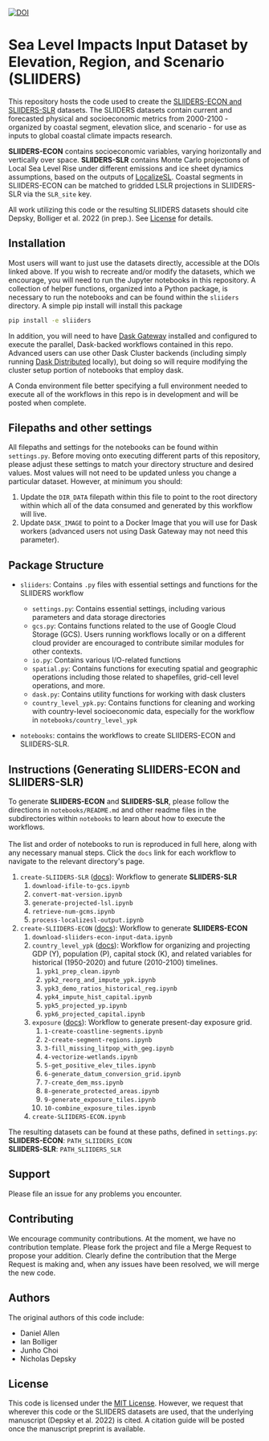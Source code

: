 [![DOI](https://zenodo.org/badge/DOI/10.5281/zenodo.6449230.svg)](https://doi.org/10.5281/zenodo.6449230)

# Sea Level Impacts Input Dataset by Elevation, Region, and Scenario (SLIIDERS)

This repository hosts the code used to create the [SLIIDERS-ECON and SLIIDERS-SLR](https://doi.org/10.5281/zenodo.6449230) datasets. The SLIIDERS datasets contain current and forecasted physical and socioeconomic metrics from 2000-2100 - organized by coastal segment, elevation slice, and scenario - for use as inputs to global coastal climate impacts research.

**SLIIDERS-ECON** contains socioeconomic variables, varying horizontally and vertically over space. **SLIIDERS-SLR** contains Monte Carlo projections of Local Sea Level Rise under different emissions and ice sheet dynamics assumptions, based on the outputs of [LocalizeSL](https://github.com/bobkopp/LocalizeSL). Coastal segments in SLIIDERS-ECON can be matched to gridded LSLR projections in SLIIDERS-SLR via the `SLR_site` key.

All work utilizing this code or the resulting SLIIDERS datasets should cite Depsky, Bolliger et al. 2022 (in prep.). See [License](#license) for details.

## Installation

Most users will want to just use the datasets directly, accessible at the DOIs linked above. If you wish to recreate and/or modify the datasets, which we encourage, you will need to run the Jupyter notebooks in this repository. A collection of helper functions, organized into a Python package, is necessary to run the notebooks and can be found within the `sliiders` directory. A simple pip install will install this package

```bash
pip install -e sliiders
```

In addition, you will need to have [Dask Gateway](https://gateway.dask.org) installed and configured to execute the parallel, Dask-backed workflows contained in this repo. Advanced users can use other Dask Cluster backends (including simply running [Dask Distributed](https://distributed.dask.org) locally), but doing so will require modifying the cluster setup portion of notebooks that employ dask.

A Conda environment file better specifying a full environment needed to execute all of the workflows in this repo is in development and will be posted when complete.

## Filepaths and other settings

All filepaths and settings for the notebooks can be found within `settings.py`. Before moving onto executing different parts of this repository, please adjust these settings to match your directory structure and desired values. Most values will not need to be updated unless you change a particular dataset. However, at minimum you should:

1. Update the `DIR_DATA` filepath within this file to point to the root directory within which all of the data consumed and generated by this workflow will live.
2. Update `DASK_IMAGE` to point to a Docker Image that you will use for Dask workers (advanced users not using Dask Gateway may not need this parameter).

## Package Structure

* `sliiders`: Contains `.py` files with essential settings and functions for the SLIIDERS workflow
  * `settings.py`: Contains essential settings, including various parameters and data storage directories
  * `gcs.py`: Contains functions related to the use of Google Cloud Storage (GCS). Users running workflows locally or on a different cloud provider are encouraged to contribute similar modules for other contexts.
  * `io.py`: Contains various I/O-related functions
  * `spatial.py`: Contains functions for executing spatial and geographic operations including those related to shapefiles, grid-cell level operations, and more.
  * `dask.py`: Contains utility functions for working with dask clusters
  * `country_level_ypk.py`: Contains functions for cleaning and working with country-level socioeconomic data, especially for the workflow in `notebooks/country_level_ypk`

* `notebooks`: contains the workflows to create SLIIDERS-ECON and SLIIDERS-SLR.

## Instructions (Generating SLIIDERS-ECON and SLIIDERS-SLR)

To generate **SLIIDERS-ECON** and **SLIIDERS-SLR**, please follow the directions in `notebooks/README.md` and other readme files in the subdirectories within `notebooks` to learn about how to execute the workflows.  
\
The list and order of notebooks to run is reproduced in full here, along with any necessary manual steps. Click the `docs` link for each workflow to navigate to the relevant directory's page.

1. `create-SLIIDERS-SLR` ([docs](notebooks/create-SLIIDERS-SLR)): Workflow to generate **SLIIDERS-SLR**
   1. `download-ifile-to-gcs.ipynb`
   2. `convert-mat-version.ipynb`
   3. `generate-projected-lsl.ipynb`
   4. `retrieve-num-gcms.ipynb`
   5. `process-localizesl-output.ipynb`
2. `create-SLIIDERS-ECON` ([docs](notebooks/create-SLIIDERS-ECON)): Workflow to generate **SLIIDERS-ECON**
   1. `download-sliiders-econ-input-data.ipynb`
   2. `country_level_ypk` ([docs](notebooks/create-SLIIDERS-ECON/country_level_ypk)): Workflow for organizing and projecting GDP (Y), population (P), capital stock (K), and related variables for historical (1950-2020) and future (2010-2100) timelines.
      1. `ypk1_prep_clean.ipynb`
      2. `ypk2_reorg_and_impute_ypk.ipynb`
      3. `ypk3_demo_ratios_historical_reg.ipynb`
      4. `ypk4_impute_hist_capital.ipynb`
      5. `ypk5_projected_yp.ipynb`
      6. `ypk6_projected_capital.ipynb`
   3. `exposure` ([docs](notebooks/create-SLIIDERS-ECON/exposure)): Workflow to generate present-day exposure grid.
      1. `1-create-coastline-segments.ipynb`
      2. `2-create-segment-regions.ipynb`
      3. `3-fill_missing_litpop_with_geg.ipynb`
      4. `4-vectorize-wetlands.ipynb`
      5. `5-get_positive_elev_tiles.ipynb`
      6. `6-generate_datum_conversion_grid.ipynb`
      7. `7-create_dem_mss.ipynb`
      8. `8-generate_protected_areas.ipynb`
      9. `9-generate_exposure_tiles.ipynb`
      10. `10-combine_exposure_tiles.ipynb`
   4. `create-SLIIDERS-ECON.ipynb`

The resulting datasets can be found at these paths, defined in `settings.py`:  
**SLIIDERS-ECON**: `PATH_SLIIDERS_ECON`  
**SLIIDERS-SLR**: `PATH_SLIIDERS_SLR`

## Support

Please file an issue for any problems you encounter.

## Contributing

We encourage community contributions. At the moment, we have no contribution template. Please fork the project and file a Merge Request to propose your addition. Clearly define the contribution that the Merge Request is making and, when any issues have been resolved, we will merge the new code.

## Authors

The original authors of this code include:
* Daniel Allen
* Ian Bolliger
* Junho Choi
* Nicholas Depsky

## License

This code is licensed under the [MIT License](./LICENSE). However, we request that wherever this code or the SLIIDERS datasets are used, that the underlying manuscript (Depsky et al. 2022) is cited. A citation guide will be posted once the manuscript preprint is available.
